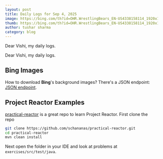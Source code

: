 ```yaml
---
layout: post
title: Daily Logs for Sep 4, 2025
image: https://bing.com/th?id=OHR.WrestlingBears_EN-US4338158114_1920x1080.jpg&rf=LaDigue_1920x1080.jpg&pid=hp&w=437&utm_source=chatgpt.com
thumb: https://bing.com/th?id=OHR.WrestlingBears_EN-US4338158114_1920x1080.jpg&rf=LaDigue_1920x1080.jpg&pid=hp&w=437&utm_source=chatgpt.com
author: tushar sharma
category: blog
---
```


Dear Vishi, my daily logs.<!-- truncate_here -->

Dear Vishi, my daily logs.

## Bing Images

How to download **Bing**'s background images? There's a JSON endpoint: [JSON endpoint](http://www.bing.com/HPImageArchive.aspx?format=js&idx=0&n=1&mkt=en-US).

## Project Reactor Examples

[practical-reactor](https://github.com/schananas/practical-reactor) is a great repo to learn Project Reactor. First clone the repo

```bash
git clone https://github.com/schananas/practical-reactor.git 
cd practical-reactor
mvn clean install
```

Next open the folder in your IDE and look at problems at `exercises/src/test/java`.
